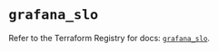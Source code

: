 # `grafana_slo`

Refer to the Terraform Registry for docs: [`grafana_slo`](https://registry.terraform.io/providers/grafana/grafana/3.15.3/docs/resources/slo).
